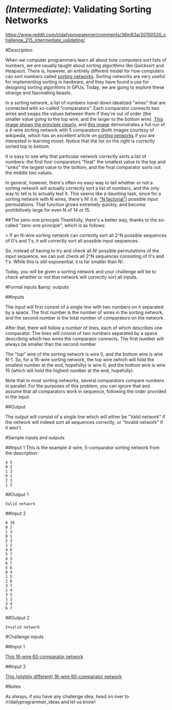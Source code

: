 _(Intermediate)_: Validating Sorting Networks
=============================================

https://www.reddit.com/r/dailyprogrammer/comments/36m83a/20150520_challenge_215_intermediate_validating/

#Description

When we computer programmers learn all about how computers sort lists of numbers, we are usually taught about sorting algorithms like Quicksort and Heapsort. There is, however, an entirely different model for how computers can sort numbers called [sorting networks](http://en.wikipedia.org/wiki/Sorting_network). Sorting networks are very useful for implementing sorting in hardware, and they have found a use for designing sorting algorithms in GPUs. Today, we are going to explore these strange and fascinating beasts. 

In a sorting network, a list of numbers travel down idealized "wires" that are connected with so-called "comparators". Each comparator connects two wires and swaps the values between them if they're out of order (the smaller value going to the top wire, and the larger to the bottom wire). [This image shows the principle clearly](http://upload.wikimedia.org/wikipedia/commons/thumb/e/e8/Sorting-network-comparator-demonstration.svg/467px-Sorting-network-comparator-demonstration.svg.png), and [this image](http://upload.wikimedia.org/wikipedia/commons/thumb/9/9b/SimpleSortingNetworkFullOperation.svg/1024px-SimpleSortingNetworkFullOperation.svg.png) demonstrates a full run of a 4-wire sorting network wtih 5 comparators (both images courtesy of wikipedia, which has an excellent article on [sorting networks](http://en.wikipedia.org/wiki/Sorting_network) if you are interested in learning more). Notice that the list on the right is correctly sorted top to bottom. 

It is easy to see why that particular network correctly sorts a list of numbers: the first four comparators "float" the smallest value to the top and "sinks" the largest value to the bottom, and the final comparator sorts out the middle two values. 

In general, however, there's often no easy way to tell whether or not a sorting network will actually correctly sort a list of numbers, and the only way to tell is to actually test it. This seems like a daunting task, since for a sorting network with N wires, there's N! (i.e. ["N factorial"](http://en.wikipedia.org/wiki/Factorial)) possible input permutations. That function grows extremely quickly, and become prohibitively large for even N of 14 or 15. 

##The zero-one principle
Thankfully, there's a better way, thanks to the so-called "zero-one principle", which is as follows: 

&gt; If an N-wire sorting network can correctly sort all 2^N possible sequences of 0's and 1's, it will correctly sort all possible input sequences. 

So, instead of having to try and check all N! possible permutations of the input sequence, we can just check all 2^N sequences consisting of 0's and 1's. While this is still exponential, it is far smaller than N!.

Today, you will be given a sorting network and your challenge will be to check whether or not that network will correctly sort all inputs. 

#Formal inputs &amp;amp; outputs

##Inputs

The input will first consist of a single line with two numbers on it separated by a space. The first number is the number of wires in the sorting network, and the second number is the total number of comparators on the network. 

After that, there will follow a number of lines, each of which describes one comparator. The lines will consist of two numbers separated by a space describing which two wires the comparator connects. The first number will always be smaller than the second number

The "top" wire of the sorting network is wire 0, and the bottom wire is wire N-1. So, for a 16-wire sorting network, the top wire (which will hold the smallest number at the end, hopefully) is wire 0, and the bottom wire is wire 15 (which will hold the highest number at the end, hopefully). 

Note that in most sorting networks, several comparators compare numbers in parallel. For the purposes of this problem, you can ignore that and assume that all comparators work in sequence, following the order provided in the input. 

##Output

The output will consist of a single line which will either be "Valid network" if the network will indeed sort all sequences correctly, or "Invalid network" if it won't. 

#Sample inputs and outputs

##Input 1
This is the example 4-wire, 5-comparator sorting network from the description: 

    4 5
    0 2
    1 3
    0 1
    2 3
    1 2

##Output 1

    Valid network
    
##Input 2

    8 19
    0 2
    1 3
    0 1
    2 3
    1 2
    4 6
    5 7
    4 5
    6 7
    5 6
    0 4
    1 5
    2 6
    3 7
    2 4
    3 5
    1 2
    3 4
    6 7

##Output 2

    Invalid network

#Challenge inputs

##Input 1

[This 16-wire 60-comparator network](https://gist.githubusercontent.com/anonymous/274991a6297f8291716f/raw/ea60f5bcfa2577bdce5f18ffbbaa7d09058f1c7a/challenge1.txt)

##Input 2

[This (slightly different) 16-wire 60-comparator network](https://gist.githubusercontent.com/anonymous/1d74c14d00dff6369db6/raw/58cad39fa8c7980620c24aca681248084e0738c4/challenge2.txt)

#Notes

As always, if you have any challenge idea, head on over to /r/dailyprogrammer_ideas and let us know!